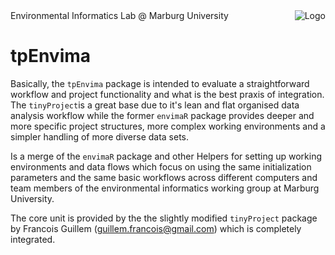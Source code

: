 <img src="https://avatars0.githubusercontent.com/u/44788932?s=200&v=4" align="right" title="Logo">
Environmental Informatics Lab @ Marburg University

# tpEnvima
Basically, the `tpEnvima` package is intended to evaluate a straightforward workflow and project functionality and what is the best praxis of integration. The `tinyProject`is a great base due to it's  lean and flat organised data analysis workflow  while the former `envimaR` package provides deeper and more specific project structures, more complex working environments and a simpler handling of more diverse data sets. 

Is a merge of the `envimaR` package and other Helpers for setting up working environments and data flows which focus on using the same initialization parameters and the same basic workflows across different computers and team members of the environmental informatics working group at Marburg University. 

The core unit is provided by the the slightly modified `tinyProject` package by Francois Guillem (guillem.francois@gmail.com) which is completely integrated.  






